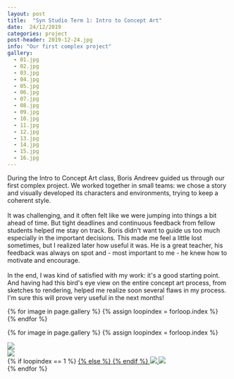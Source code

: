 ```yaml
---
layout: post
title:  "Syn Studio Term 1: Intro to Concept Art"
date:  24/12/2019
categories: project
post-header: 2019-12-24.jpg
info: "Our first complex project"
gallery:
  - 01.jpg
  - 02.jpg
  - 03.jpg
  - 04.jpg
  - 05.jpg
  - 06.jpg
  - 07.jpg
  - 08.jpg
  - 09.jpg
  - 10.jpg
  - 11.jpg
  - 12.jpg
  - 13.jpg
  - 14.jpg
  - 15.jpg
  - 16.jpg
---
```


During the Intro to Concept Art class, Boris Andreev guided us through our first complex project. We worked together in small teams: we chose a story and visually developed its characters and environments, trying to keep a coherent style.
<br> <br>
It was challenging, and it often felt like we were jumping into things a bit ahead of time. But tight deadlines and continuous feedback from fellow students helped me stay on track. Boris didn't want to guide us too much especially in the important decisions. This made me feel a little lost sometimes, but I realized later how useful it was. He is a great teacher, his feedback was always on spot and - most important to me - he knew how to motivate and encourage.
<br> <br>
In the end, I was kind of satisfied with my work: it's a good starting point. And having had this bird's eye view on the entire concept art process, from sketches to rendering, helped me realize soon several flaws in my process. I'm sure this will prove very useful in the next months!

<div class="thumb-grid">
  {% for image in page.gallery %}
  {% assign loopindex = forloop.index %}
        <a href="#id{{ loopindex }}" class= "thumb-link">
          <div class="thumb" style="background-image: url('{{ site.baseurl }}/img/posts/2019-12-24/{{ image }}');">
            <div class="caption">
            </div>
          </div>
        </a>
  {% endfor %}
</div>

{% for image in page.gallery %}
{% assign loopindex = forloop.index %}
  <div id="id{{ loopindex }}" class="popup" >
    <a href="#" >
      <img src="{{ site.baseurl }}/img/closebtn.png" class="closebtn" />
    </a>
    <div class="gallery" >
      <img src="{{ site.baseurl }}/img/posts/2019-12-24/{{ image }}" class="image" />
    </div>
    <div class="image-info-post">
        {% if loopindex == 1 %}
          <a href="#" >
        {% else %}
          <a href="#id{{ loopindex | minus: 1 }}" >
        {% endif %}
        <img src="{{ site.baseurl }}/img/backbtn.png" class="backbtn" >
      </a>
      <a href="#id{{ loopindex | plus: 1 }}" >
        <img src="{{ site.baseurl }}/img/nextbtn.png" class="nextbtn" />
      </a>
    </div>
  </div>
{% endfor %}
